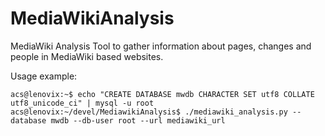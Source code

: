 MediaWikiAnalysis
=================

MediaWiki Analysis Tool to gather information about pages, changes and people in MediaWiki based websites.

Usage example:

    acs@lenovix:~$ echo "CREATE DATABASE mwdb CHARACTER SET utf8 COLLATE utf8_unicode_ci" | mysql -u root
    acs@lenovix:~/devel/MediawikiAnalysis$ ./mediawiki_analysis.py --database mwdb --db-user root --url mediawiki_url
